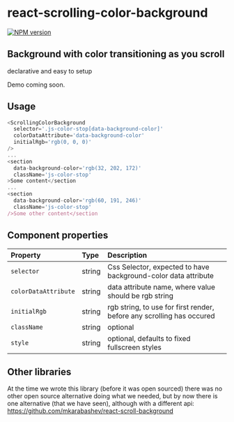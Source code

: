 # react-scrolling-color-background
[![NPM version](https://badge.fury.io/js/react-scrolling-color-background.svg)](https://www.npmjs.com/package/react-scrolling-color-background)

## Background with color transitioning as you scroll
declarative and easy to setup

Demo coming soon.

## Usage

```js
<ScrollingColorBackground
  selector='.js-color-stop[data-background-color]'
  colorDataAttribute='data-background-color'
  initialRgb='rgb(0, 0, 0)'
/>
...
<section
  data-background-color='rgb(32, 202, 172)'
  className='js-color-stop'
>Some content</section
...
<section
  data-background-color='rgb(60, 191, 246)'
  className='js-color-stop'
/>Some other content</section
```

## Component properties

| Property | Type | Description
:---|:---|:---
| `selector` | string | Css Selector, expected to have background-color data attribute |
| `colorDataAttribute` | string | data attribute name, where value should be rgb string |
| `initialRgb` | string | rgb string, to use for first render, before any scrolling has occured |
| `className` | string | optional |
| `style` | string | optional, defaults to fixed fullscreen styles |

## Other libraries
At the time we wrote this library (before it was open sourced) there was no
other open source alternative doing what we needed, but by now there is one
alternative (that we have seen), although with a different api:
https://github.com/mkarabashev/react-scroll-background
